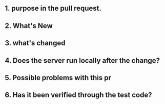 ## 1. purpose in the pull request.


## 2. What's New


## 3. what's changed


## 4. Does the server run locally after the change?


## 5. Possible problems with this pr


## 6. Has it been verified through the test code?
